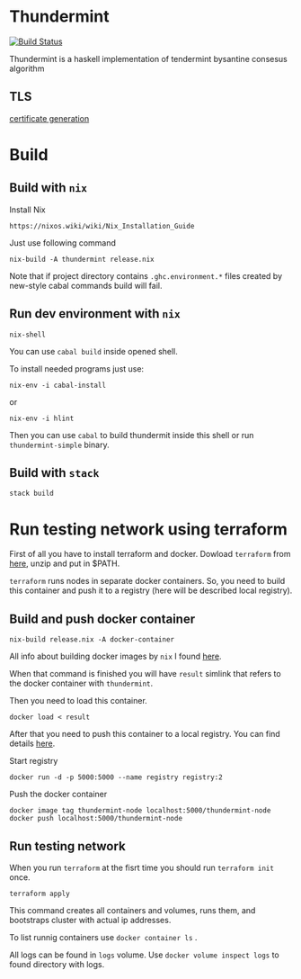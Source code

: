 # Thundermint

[![Build Status](https://drone1.hxr.team/api/badges/hexresearch/thundermint/status.svg)](https://drone1.hxr.team/hexresearch/thundermint)

Thundermint is a haskell implementation of tendermint bysantine consesus algorithm

## TLS

[certificate generation](./docs/TLS.md)

# Build

## Build with `nix`

Install Nix
```
https://nixos.wiki/wiki/Nix_Installation_Guide
```

Just use following command
```
nix-build -A thundermint release.nix
```
Note that if project directory contains `.ghc.environment.*` files created by new-style cabal commands build will fail.

## Run dev environment with `nix`

```
nix-shell
```

You can use `cabal build` inside opened shell.

To install needed programs just use:

```
nix-env -i cabal-install
```

or

```
nix-env -i hlint
```


Then you can use `cabal` to build thundermit inside this shell or run `thundermint-simple` binary.

## Build with `stack`

```
stack build
```

# Run testing network using terraform

First of all you have to install terraform and docker. Dowload `terraform` from [here](https://www.terraform.io/downloads.html), unzip and put in $PATH.

`terraform` runs nodes in separate docker containers. So, you need to build this container and
push it to a registry (here will be described local registry).

## Build and push docker container

```
nix-build release.nix -A docker-container
```

All info about building docker images by `nix` I found [here](https://github.com/Gabriel439/haskell-nix/blob/master/project3/README.md#minimizing-the-closure).

When that command is finished you will have `result` simlink that refers to the docker container
with `thundermint`.

Then you need to load this container.

```
docker load < result
```

After that you need to push this container to a local registry. You can find details [here](https://docs.docker.com/registry/#basic-commands).

Start registry

```
docker run -d -p 5000:5000 --name registry registry:2
```

Push the docker container

```
docker image tag thundermint-node localhost:5000/thundermint-node
docker push localhost:5000/thundermint-node
```

## Run testing network

When you run `terraform` at the fisrt time you should run `terraform init` once.

```
terraform apply
```

This command creates all containers and volumes, runs them, and bootstraps cluster with actual ip
addresses.

To list runnig containers use `docker container ls` .

All logs can be found in `logs` volume. Use `docker volume inspect logs` to found directory with
logs.
